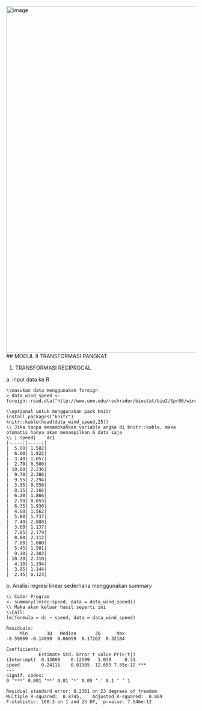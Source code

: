 
<img width="1455" height="923" alt="image" src="https://github.com/user-attachments/assets/e097d5cc-1961-48b1-acd4-7c65f8d11fae" />
## MODUL II TRANSFORMASI PANGKAT

1. TRANSFORMASI RECIPROCAL

a. input data ke R
```
\\masukan data menggunakan foreign
> data_wind_speed <- foreign::read.dta("http://www.unm.edu/~schrader/biostat/bio2/Spr06/windspeed.dta")

\\optional untuk menggunakan pack knitr
install.packages("knitr")
knitr::kable(head(data_wind_speed,25))
\\ Jika tanpa menambkahkan variable angka di knitr::kable, maka otomatis hanya akan menampilkan 6 data saja
\\ | speed|    dc|
|-----:|-----:|
|  5.00| 1.582|
|  6.00| 1.822|
|  3.40| 1.057|
|  2.70| 0.500|
| 10.00| 2.236|
|  9.70| 2.386|
|  9.55| 2.294|
|  3.05| 0.558|
|  8.15| 2.166|
|  6.20| 1.866|
|  2.90| 0.653|
|  6.35| 1.930|
|  4.60| 1.562|
|  5.80| 1.737|
|  7.40| 2.088|
|  3.60| 1.137|
|  7.85| 2.179|
|  8.80| 2.112|
|  7.00| 1.800|
|  5.45| 1.501|
|  9.10| 2.303|
| 10.20| 2.310|
|  4.10| 1.194|
|  3.95| 1.144|
|  2.45| 0.123|

```
b. Analisi regresi linear sederhana menggunakan summary
```
\\ Coder Program
<- summary(lm(dc~speed, data = data_wind_speed))
\\ Maka akan keluar hasil seperti ini
\\Call:
lm(formula = dc ~ speed, data = data_wind_speed)

Residuals:
     Min       1Q   Median       3Q      Max 
-0.59869 -0.14099  0.06059  0.17262  0.32184 

Coefficients:
            Estimate Std. Error t value Pr(>|t|)    
(Intercept)  0.13088    0.12599   1.039     0.31    
speed        0.24115    0.01905  12.659 7.55e-12 ***
---
Signif. codes:  
0 ‘***’ 0.001 ‘**’ 0.01 ‘*’ 0.05 ‘.’ 0.1 ‘ ’ 1

Residual standard error: 0.2361 on 23 degrees of freedom
Multiple R-squared:  0.8745,	Adjusted R-squared:  0.869 
F-statistic: 160.3 on 1 and 23 DF,  p-value: 7.546e-12


